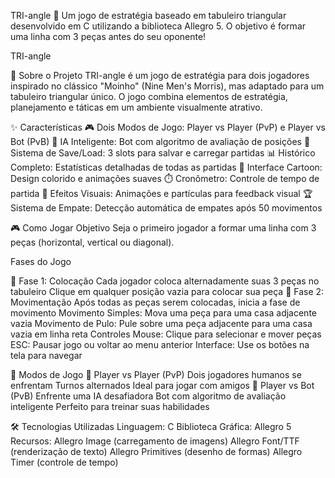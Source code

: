 TRI-angle 🔺
Um jogo de estratégia baseado em tabuleiro triangular desenvolvido em C utilizando a biblioteca Allegro 5. O objetivo é formar uma linha com 3 peças antes do seu oponente!

TRI-angle 

🎯 Sobre o Projeto
TRI-angle é um jogo de estratégia para dois jogadores inspirado no clássico "Moinho" (Nine Men's Morris), mas adaptado para um tabuleiro triangular único. O jogo combina elementos de estratégia, planejamento e táticas em um ambiente visualmente atrativo.

✨ Características
🎮 Dois Modos de Jogo: Player vs Player (PvP) e Player vs Bot (PvB)
🤖 IA Inteligente: Bot com algoritmo de avaliação de posições
💾 Sistema de Save/Load: 3 slots para salvar e carregar partidas
📊 Histórico Completo: Estatísticas detalhadas de todas as partidas
🎨 Interface Cartoon: Design colorido e animações suaves
⏱️ Cronômetro: Controle de tempo de partida
🎵 Efeitos Visuais: Animações e partículas para feedback visual
🏆 Sistema de Empate: Detecção automática de empates após 50 movimentos

🎮 Como Jogar
Objetivo
Seja o primeiro jogador a formar uma linha com 3 peças (horizontal, vertical ou diagonal).

Fases do Jogo

🔸 Fase 1: Colocação
Cada jogador coloca alternadamente suas 3 peças no tabuleiro
Clique em qualquer posição vazia para colocar sua peça
🔸 Fase 2: Movimentação
Após todas as peças serem colocadas, inicia a fase de movimento
Movimento Simples: Mova uma peça para uma casa adjacente vazia
Movimento de Pulo: Pule sobre uma peça adjacente para uma casa vazia em linha reta
Controles
Mouse: Clique para selecionar e mover peças
ESC: Pausar jogo ou voltar ao menu anterior
Interface: Use os botões na tela para navegar

🎯 Modos de Jogo
👥 Player vs Player (PvP)
Dois jogadores humanos se enfrentam
Turnos alternados
Ideal para jogar com amigos
🤖 Player vs Bot (PvB)
Enfrente uma IA desafiadora
Bot com algoritmo de avaliação inteligente
Perfeito para treinar suas habilidades

🛠️ Tecnologias Utilizadas
Linguagem: C
Biblioteca Gráfica: Allegro 5
Recursos:
Allegro Image (carregamento de imagens)
Allegro Font/TTF (renderização de texto)
Allegro Primitives (desenho de formas)
Allegro Timer (controle de tempo)



